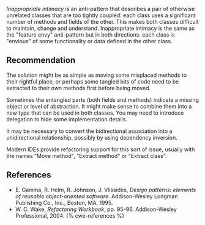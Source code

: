 *Inappropriate intimacy* is an anti-pattern that describes a pair of otherwise unrelated classes that are too tightly coupled: each class uses a significant number of methods and fields of the other. This makes both classes difficult to maintain, change and understand. Inappropriate intimacy is the same as the "feature envy" anti-pattern but in both directions: each class is "envious" of some functionality or data defined in the other class.


## Recommendation
The solution might be as simple as moving some misplaced methods to their rightful place, or perhaps some tangled bits of code need to be extracted to their own methods first before being moved.

Sometimes the entangled parts (both fields and methods) indicate a missing object or level of abstraction. It might make sense to combine them into a new type that can be used in both classes. You may need to introduce delegation to hide some implementation details.

It may be necessary to convert the bidirectional association into a unidirectional relationship, possibly by using dependency inversion.

Modern IDEs provide refactoring support for this sort of issue, usually with the names "Move method", "Extract method" or "Extract class".


## References
* E. Gamma, R. Helm, R. Johnson, J. Vlissides, *Design patterns: elements of reusable object-oriented software*. Addison-Wesley Longman Publishing Co., Inc., Boston, MA, 1995.
* W. C. Wake, *Refactoring Workbook*, pp. 95&ndash;96. Addison-Wesley Professional, 2004.
{% cwe-references %}
